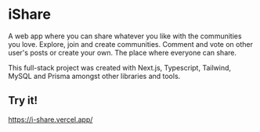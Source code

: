 #   iShare

A web app where you can share whatever you like with the communities you love. Explore, join and create communities. Comment and vote on other user's posts or create your own. The place where everyone can share.

This full-stack project was created with Next.js, Typescript, Tailwind, MySQL and Prisma amongst other libraries and tools. 

##  Try it!
https://i-share.vercel.app/